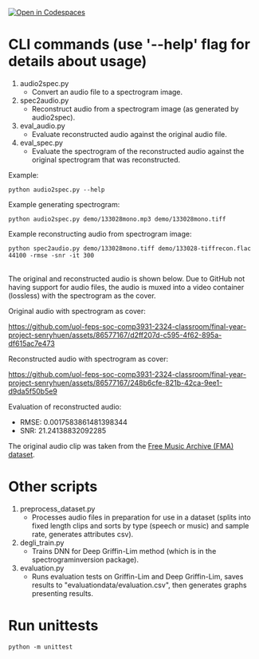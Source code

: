 [![Open in Codespaces](https://classroom.github.com/assets/launch-codespace-7f7980b617ed060a017424585567c406b6ee15c891e84e1186181d67ecf80aa0.svg)](https://classroom.github.com/open-in-codespaces?assignment_repo_id=12928530)


# CLI commands (use '--help' flag for details about usage)
1. audio2spec.py
    - Convert an audio file to a spectrogram image.
2. spec2audio.py
    - Reconstruct audio from a spectrogram image (as generated by audio2spec).
3. eval_audio.py
    - Evaluate reconstructed audio against the original audio file.
4. eval_spec.py
    - Evaluate the spectrogram of the reconstructed audio against the original spectrogram that was reconstructed.

Example:
```
python audio2spec.py --help
```

Example generating spectrogram:
```
python audio2spec.py demo/133028mono.mp3 demo/133028mono.tiff
```

Example reconstructing audio from spectrogram image:
```
python spec2audio.py demo/133028mono.tiff demo/133028-tiffrecon.flac 44100 -rmse -snr -it 300
```
\
The original and reconstructed audio is shown below. Due to GitHub not having support for audio files, the audio is muxed into a video container (lossless) with the spectrogram as the cover.

Original audio with spectrogram as cover:

https://github.com/uol-feps-soc-comp3931-2324-classroom/final-year-project-senryhuen/assets/86577167/d2ff207d-c595-4f62-895a-df615ac7e473

Reconstructed audio with spectrogram as cover:

https://github.com/uol-feps-soc-comp3931-2324-classroom/final-year-project-senryhuen/assets/86577167/248b6cfe-821b-42ca-9ee1-d9da5f50b5e9

Evaluation of reconstructed audio:
- RMSE: 0.0017583861481398344
- SNR: 21.24138832092285

The original audio clip was taken from the [Free Music Archive (FMA) dataset](https://github.com/mdeff/fma).

# Other scripts
1. preprocess_dataset.py
    - Processes audio files in preparation for use in a dataset (splits into fixed length clips and sorts by type (speech or music) and sample rate, generates attributes csv).
2. degli_train.py
    - Trains DNN for Deep Griffin-Lim method (which is in the spectrograminversion package).
3. evaluation.py
    - Runs evaluation tests on Griffin-Lim and Deep Griffin-Lim, saves results to "evaluationdata/evaluation.csv", then generates graphs presenting results.


# Run unittests
```
python -m unittest
```
